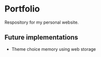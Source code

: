 # Portfolio
Respository for my personal website.

## Future implementations
- Theme choice memory using web storage
